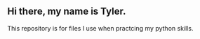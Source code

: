 ## Hi there, my name is Tyler. 
This repository is for files I use when practcing my python skills.
